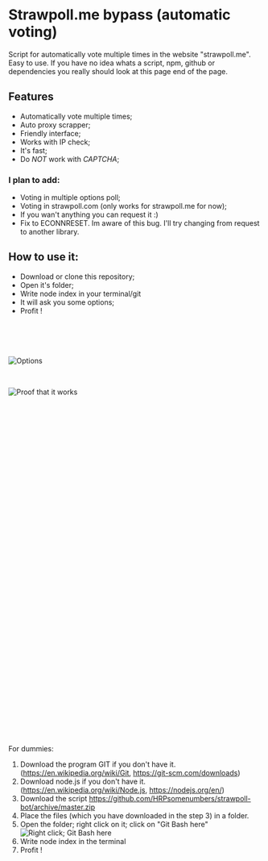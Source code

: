 # Strawpoll.me bypass (automatic voting)
Script for automatically vote multiple times in the website "strawpoll.me". Easy to use.
If you have no idea whats a script, npm, github or dependencies you really should look at this page end of the page.

## Features
- Automatically vote multiple times;
- Auto proxy scrapper;
- Friendly interface;
- Works with IP check;
- It's fast;
- Do *NOT* work with _CAPTCHA_;

### I plan to add:
- Voting in multiple options poll;
- Voting in strawpoll.com (only works for strawpoll.me for now);
- If you wan't anything you can request it :)
- Fix to ECONNRESET. Im aware of this bug. I'll try changing from request to another library.


## How to use it:
- Download or clone this repository;
- Open it's folder;
- Write node index in your terminal/git
- It will ask you some options;
- Profit !
                                                                                                                                                                                                                                                                                                                                                                                                            

![Options](https://github.com/HRPsomenumbers/images/blob/master/options.PNG)

                                                                                                                                
                                                                                                                                
                                                                                                                                
                                                                                                                                
                                                                                                                                
                                                                                                                                
![Proof that it works](https://github.com/HRPsomenumbers/images/blob/master/proof.PNG)



                                                                                                                                                                                                                                                                                                                                                                                                                                                                                                                                                                                                                                                                                                                                                                                                                                                                                                                                                                                                                                                                                                                                                                                                                                                                                                                                                                                                                                                                                                                                                                                                                                                                                                                                                                                                                                                                                                                                                                                                                                                                                                                                                                                                                                                                                                                                                                                                                                                                                                                                                                                                                                                                                                                                                                                                                                                                                                                                                                                                                                                                                                                                                                                                                                                                                                                                                                                                                                                                                                                                                                                                                                                                                                                                                                                                                                                                                                                                                                                                                                                                                                                                                                                                                                                                                                                                                                                                                                                                                                                                                                                                                                                                                                                                                                                                                                                                                                                                                                                                                                                                                                                                   


For dummies:

1. Download the program GIT if you don't have it. (https://en.wikipedia.org/wiki/Git, https://git-scm.com/downloads)
2. Download node.js if you don't have it. (https://en.wikipedia.org/wiki/Node.js, https://nodejs.org/en/)
3. Download the script https://github.com/HRPsomenumbers/strawpoll-bot/archive/master.zip
4. Place the files (which you have downloaded in the step 3) in a folder.
5. Open the folder; right click on it; click on "Git Bash here"
![Right click; Git Bash here](https://github.com/HRPsomenumbers/images/blob/master/Sem%20t%C3%ADtulo.png)
6. Write node index in the terminal
7. Profit !



